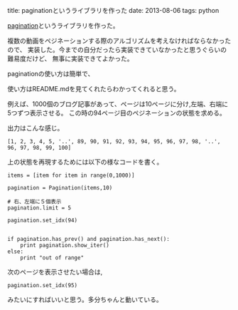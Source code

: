 title: paginationというライブラリを作った
date: 2013-08-06
tags: python

<a href="https://github.com/okamurayasuyuki/pagination">pagination</a>というライブラリを作った。

複数の動画をペジネーションする際のアルゴリズムを考えなければならなかったので、
実装した。今までの自分だったら実装できていなかったと思うぐらいの難易度だけど、
無事に実装できてよかった。

paginationの使い方は簡単で、


使い方はREADME.mdを見てくれたらわかってくれると思う。

例えば、1000個のブログ記事があって、ページは10ページに分け,左端、右端に5つずつ表示させる。
この時の94ページ目のペジネーションの状態を求める。


出力はこんな感じ。

	[1, 2, 3, 4, 5, '..', 89, 90, 91, 92, 93, 94, 95, 96, 97, 98, '..', 96, 97, 98, 99, 100]


上の状態を再現するためには以下の様なコードを書く。

	items = [item for item in range(0,1000)]

	pagination = Pagination(items,10)

	# 右、左端に５個表示
	pagination.limit = 5

	pagination.set_idx(94)


	if pagination.has_prev() and pagination.has_next():
	    print pagination.show_iter()
	else:
	    print "out of range"

次のページを表示させたい場合は,

	pagination.set_idx(95)

みたいにすればいいと思う。多分ちゃんと動いている。




